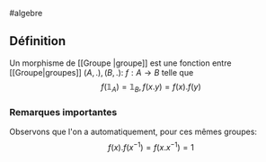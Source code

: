 #algebre 
## Définition
Un morphisme de [[Groupe |groupe]] est une fonction entre [[Groupe|groupes]] $(A, .), (B, .)$: $f: A \to B$ telle que
$$f(\mathbb{1}_A) = \mathbb{1}_B, f(x.y) = f(x).f(y)$$
### Remarques importantes

Observons que l'on a automatiquement, pour ces mêmes groupes: $$f(x).f(x^{-1}) = f(x.x^{-1}) = 1$$ 
